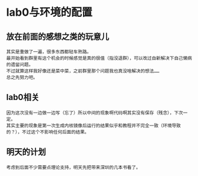 # lab0与环境的配置

## 放在前面的感想之类的玩意儿

    其实是重做了一遍，很多东西都轻车熟路。
    最开始看到群里有这个机会的时候感觉是真的很值（指没退群），可以改过自新解决下自己懒病的遗留问题。
    不过就算这样我好像还是菜中菜，之前群里那个问题我也真没啥解决的想法……
    总之先努力吧。

## lab0相关

    因为这次没有一边做一边写（忘了）所以中间的现象啊代码啊其实没有保存（残念），下次一定。
    其实主要的现象是第一次生成内核镜像后运行的结果似乎和教程并不完全一致（环境导致的？），不过这个不影响任何后面的结果。

## 明天的计划

    考虑到后面不少需要点理论支持，明天先把带来深圳的几本书看了。

